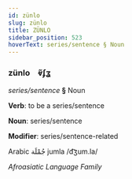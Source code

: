 ```yaml
---
id: zünlo
slug: zünlo
title: ZÜNLO
sidebar_position: 523
hoverText: series/sentence § Noun
---
```


### zünlo&emsp;<span kind="abugida">ⱴ̃ʄʓ</span>

*series/sentence* **§** Noun

**Verb**: to be a series/sentence

**Noun**: series/sentence

**Modifier**: series/sentence-related

Arabic جُمْلَة jumla /d͡ʒum.la/

*Afroasiatic Language Family*
